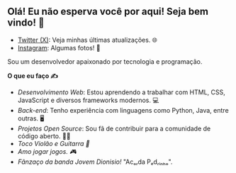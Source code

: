 ## Olá! Eu não esperva você por aqui! Seja bem vindo! 👋

- [Twitter (X)](https://x.com/KauCarv75289759?t=vO8qfqvkV7c4N25BKN9cbw&s=09): Veja minhas últimas atualizações. 🌐
- [Instagram](https://www.instagram.com/kkaua_carv?igsh=ODBqc3FnbmYybWZy): Algumas fotos! 🤳

Sou um desenvolvedor apaixonado por tecnologia e programação.

**O que eu faço ✍**

- *Desenvolvimento Web*: Estou aprendendo a trabalhar com HTML, CSS, JavaScript e diversos frameworks modernos. 💻
- *Back-end*: Tenho experiência com linguagens como Python, Java, entre outras. 🖥
- *Projetos Open Source*: Sou fã de contribuir para a comunidade de código aberto. 👨‍💻
- *Toco Violão e Guitarra 🎸*
- *Amo jogar jogos. 🎮*
- *Fãnzaço da banda Jovem Dionisio!* "Acₒᵣda Pₑdᵣᵢₙₕₒ". 

